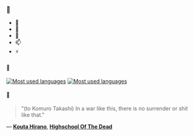 ### 👋

- 🔭
- 🌱
- 💬
- 📫
- ⚡

#### 🧏

[![Most used languages](https://github-readme-stats-aynah.vercel.app/api/top-langs/?username=aynh&theme=solarized-dark&langs_count=6&layout=compact&hide_title=true)](https://github.com/anuraghazra/github-readme-stats#gh-dark-mode-only)
[![Most used languages](https://github-readme-stats-aynah.vercel.app/api/top-langs/?username=aynh&theme=solarized-light&langs_count=6&layout=compact&hide_title=true)](https://github.com/anuraghazra/github-readme-stats#gh-light-mode-only)

#### 💬

> "(to Komuro Takashi) In a war like this, there is no surrender or shit like that."

&mdash; [**Kouta Hirano**](https://myanimelist.net/character.php?q=Kouta%20Hirano&cat=character), [**Highschool Of The Dead**](https://myanimelist.net/search/all?q=Highschool%20Of%20The%20Dead&cat=all)
